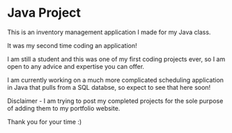 # Java Project

This is an inventory management application I made for my Java class.

It was my second time coding an application!

I am still a student and this was one of my first coding projects ever, so I am open to any advice and expertise you can offer.

I am currently working on a much more complicated scheduling application in Java that pulls from a SQL databse, so expect to see that here soon!

Disclaimer - I am trying to post my completed projects for the sole purpose of adding them to my portfolio website.

Thank you for your time :)
